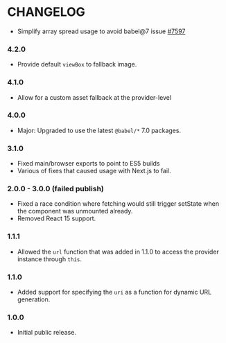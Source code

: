# CHANGELOG

- Simplify array spread usage to avoid babel@7 issue [#7597](https://github.com/babel/babel/issues/7597)

### 4.2.0

- Provide default `viewBox` to fallback image.

### 4.1.0

- Allow for a custom asset fallback at the provider-level

### 4.0.0

- Major: Upgraded to use the latest `@babel/*` 7.0 packages.

### 3.1.0

- Fixed main/browser exports to point to ES5 builds
- Various of fixes that caused usage with Next.js to fail.

### 2.0.0 - 3.0.0 (failed publish)

- Fixed a race condition where fetching would still trigger setState when the
  component was unmounted already.
- Removed React 15 support.

### 1.1.1

- Allowed the `url` function that was added in 1.1.0 to access the provider
  instance through `this`.

### 1.1.0

- Added support for specifying the `uri` as a function for dynamic URL
  generation.

### 1.0.0

- Initial public release.
